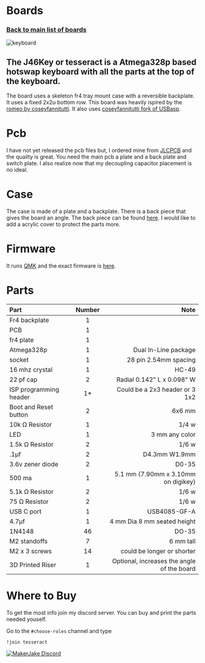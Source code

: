 # Boards
### [Back to main list of boards](https://github.com/MakerJake01/MakerJakes-keyboards) 
![keyboard](https://i.imgur.com/pU88dbZ.jpg)
## The J46Key or tesseract is a Atmega328p based hotswap keyboard with all the parts at the top of the keyboard. 
The board uses a skeleton fr4 tray mount case with a reversible backplate. It uses a fixed 2x2u bottom row. This board was heavily ispired by the [romeo by coseyfannitutti](https://github.com/coseyfannitutti/romeo). It also uses [coseyfannitutti fork of USBasp](https://github.com/coseyfannitutti/USBaspLoader/tree/atmega328p).

# Pcb
I have not yet released the pcb files but, I ordered mine from [JLCPCB](https://jlcpcb.com) and the quailty is great. You need the main pcb a plate and a back plate and switch plate. I also realize now that my decoupling capacitor placement is no ideal.

# Case
The case is made of a plate and a backplate. There is a back piece that gives the board an angle. The back piece can be found [here](). I would like to add a acrylic cover to protect the parts more. 

# Firmware 
It runs [QMK](https://qmk.fm) and the exact firmware is [here](). 

# Parts
| Part        | Number      | Note |
| :---        |    :----:   |          ---: |
| Fr4 backplate   | 1           |  |
| PCB | 1 | |
| fr4 plate | 1 | |
| Atmega328p | 1 | Dual In-Line package |
| socket | 1 | 28 pin 2.54mm spacing |
| 16 mhz crystal | 1 | HC-49 |
| 22 pf cap | 2 | Radial 0.142" L x 0.098" W |
| ISP programming header | 1* | Could be a 2x3 header or 3 1x2 |
| Boot and Reset button | 2 | 6x6 mm |
| 10k Ω Resistor | 1 | 1/4 w |
| LED | 1 | 3 mm any color |
| 1.5k Ω Resistor | 2 | 1/6 w |
| .1µf | 2 | D4.3mm W1.9mm |
| 3.6v zener diode | 2 | D0-35 |
| 500 ma | 1 | 5.1 mm (7.90mm x 3.10mm on digikey) |
| 5.1k Ω Resistor | 2 | 1/6 w |
| 75 Ω Resistor | 2 | 1/6 w |
| USB C port | 1 | USB4085-GF-A |
| 4.7µf | 1 | 4 mm Dia 8 mm seated height |
| 1N4148 | 46 | DO-35 |
| M2 standoffs | 7 | 6 mm tall | 
| M2 x 3 screws | 14 | could be longer or shorter |;
| 3D Printed Riser | 1 | Optional, increases the angle of the board |

# Where to Buy 
To get the most info join my discord server. You can buy and print the parts needed youself. 

Go to the `#choose-roles` channel and type 
~~~
!join tesseract
~~~

[![MakerJake Discord](https://img.shields.io/badge/Discord-5865F2?style=for-the-badge&logo=discord&logoColor=white)](https://discord.gg/ktUDJ3w) 